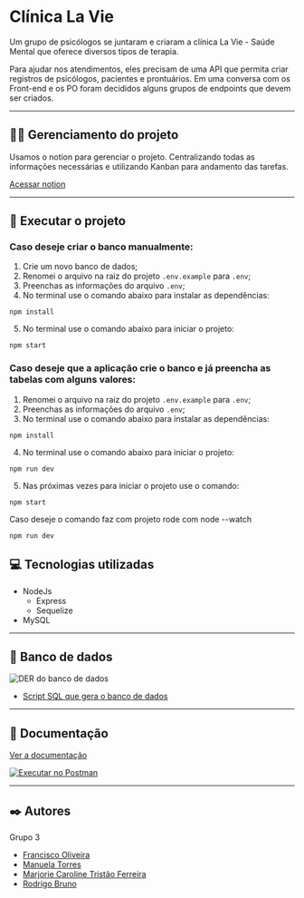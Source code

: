 # Clínica La Vie

Um grupo de psicólogos se juntaram e criaram a clínica La Vie - Saúde Mental que oferece diversos tipos de terapia.

Para ajudar nos atendimentos, eles precisam de uma API que permita criar registros de psicólogos, pacientes e prontuários. Em uma conversa com os Front-end e os PO foram decididos alguns grupos de endpoints que devem ser criados.

---

## 🧑‍💼 Gerenciamento do projeto

Usamos o notion para gerenciar o projeto. Centralizando todas as informações necessárias e utilizando Kanban para andamento das tarefas.

[Acessar notion](https://rodrigobruno.notion.site/Desafio-3-5fa253a022cf4c09aa26d07f89925a2b)

---

## 📁 Executar o projeto

### Caso deseje criar o banco manualmente:

1.  Crie um novo banco de dados;
2.  Renomei o arquivo na raiz do projeto `.env.example` para `.env`;
3.  Preenchas as informações do arquivo `.env`;
4.  No terminal use o comando abaixo para instalar as dependências:

```
npm install
```

5.  No terminal use o comando abaixo para iniciar o projeto:

```
npm start
```

### Caso deseje que a aplicação crie o banco e já preencha as tabelas com alguns valores:

1.  Renomei o arquivo na raiz do projeto `.env.example` para `.env`;
2.  Preenchas as informações do arquivo `.env`;
3.  No terminal use o comando abaixo para instalar as dependências:

```
npm install
```

4.  No terminal use o comando abaixo para iniciar o projeto:

```
npm run dev
```

5.  Nas próximas vezes para iniciar o projeto use o comando:

```
npm start
```

Caso deseje o comando faz com projeto rode com node --watch

```
npm run dev
```

## 💻 Tecnologias utilizadas

-   NodeJs
    -   Express
    -   Sequelize
-   MySQL

---

## 💾 Banco de dados

![DER do banco de dados](https://raw.githubusercontent.com/rodrigobruno/clinica-la-vie/main/banco-de-dados/clinica-la-vie-der.png 'DER do banco de dados')

-   [Script SQL que gera o banco de dados](https://raw.githubusercontent.com/rodrigobruno/clinica-la-vie-grupo-3/main/banco-de-dados/clinica-la-vie-der.sql)

---

## 📑 Documentação

[Ver a documentação](https://documenter.getpostman.com/view/7321693/2s93XwyiTr)

[![Executar no Postman](https://run.pstmn.io/button.svg)](https://app.getpostman.com/run-collection/7321693-cb8c9726-3357-454a-bd5c-05dfabd38417?action=collection%2Ffork&collection-url=entityId%3D7321693-cb8c9726-3357-454a-bd5c-05dfabd38417%26entityType%3Dcollection%26workspaceId%3D9de4cab0-21c3-4694-8bdd-e668f6651cd7)

---

## ✒️ Autores

Grupo 3

-   [Francisco Oliveira](https://github.com/)
-   [Manuela Torres](https://github.com/)
-   [Marjorie Caroline Tristão Ferreira](https://github.com/)
-   [Rodrigo Bruno](https://github.com/rodrigobruno/)
